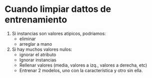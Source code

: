 # Cuando limpiar dattos de entrenamiento
1. Si instancias son valores atípicos, podriamos:
    - eliminar
    - arreglar a mano
2. Si hay muchos valores nulos:
    - ignorar el atributo
    - Ignorar instancias
    - Rellenar valores (media, valores a izq., valores a derecha, etc)
    - Entrenar 2 modelos, uno con la característica y otro sin ella.
